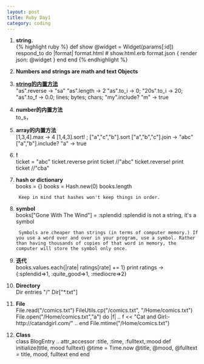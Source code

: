 ```yaml
---
layout: post
title: Ruby Day1
category: coding
---
```


1. **string.**   
	{% highlight ruby %}
	def show
  	@widget = Widget(params[:id])
  	respond_to do |format|
    	format.html # show.html.erb
    	format.json { render json: @widget }
  	end
	end
	{% endhighlight %}

2. **Numbers and strings are math and text Objects**

3. [**string的内置方法**](http://ruby-doc.org/core-2.0/String.html)   
	"as".reverse -> "sa"
	"as".length -> 2
	"as".to_i -> 0; "20s".to_i -> 20; 
	"as".to_f -> 0.0; 
	lines; 
	bytes; 
	chars;
	"my".include? "m" -> true

4. **number的内置方法**   
	to_s，

5. **array的内置方法**   
	[1,3,4].max -> 4
	[1,4,3].sort! ; ["a","c","b"].sort
	["a","b","c"].join -> "abc"
	["a","b"].include? "a" -> true

6. **!**   
  ticket = "abc"
  ticket.reverse
  print ticket //"abc"
  ticket.reverse!
  print ticket //"cba"

7. **hash or dictionary**   
  books = {}
  books = Hash.new(0)
  books.length
		
		Keep in mind that hashes won't keep things in order. 

8. **symbol**   
  books["Gone With The Wind"] = :splendid
  :splendid is not a string, it's a symbol
	
		Symbols are cheaper than strings (in terms of computer memory.) If you use a word over and over in your program, use a symbol. Rather than having thousands of copies of that word in memory, the computer will store the symbol only once.

9. **迭代**   
  books.valu­es.each{|r­ate| ratin­gs[rate] += 1}
  print ratings ->  {:splendid=>1, :quite_good=>1, :mediocre=>2}

10. **Directory**   
  Dir entries "/"
  Dir["*.txt"]

11.  **File**   
	File.­read("/com­ics.txt")
	FileUtils.­cp("/comic­s.txt", "/Hom­e/comics.t­xt")
	File.open(­"/Home/com­ics.txt","­a") do |f|
	.. f << "Cat and Girl:­ http:­//catandgi­rl.com/"
	.. end
	File.mtime­("/Home/co­mics.txt")­

12. **Class**   
	class BlogE­ntry
	.. attr_acces­sor :titl­e, :time­, :full­text,:mood­
	        def initialize(title, mood fulltext)
	           @time = Time.now
	           @title, @mood, @fulltext = title, mood, fulltext
	        end
	end